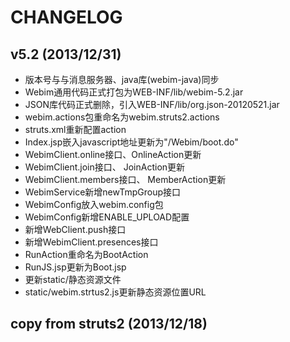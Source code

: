 CHANGELOG
==============================

v5.2 (2013/12/31)
-------------------

* 版本号与与消息服务器、java库(webim-java)同步
* Webim通用代码正式打包为WEB-INF/lib/webim-5.2.jar
* JSON库代码正式删除，引入WEB-INF/lib/org.json-20120521.jar
* webim.actions包重命名为webim.struts2.actions
* struts.xml重新配置action
* Index.jsp嵌入javascript地址更新为"/Webim/boot.do"
* WebimClient.online接口、OnlineAction更新
* WebimClient.join接口、 JoinAction更新
* WebimClient.members接口、 MemberAction更新
* WebimService新增newTmpGroup接口
* WebimConfig放入webim.config包
* WebimConfig新增ENABLE_UPLOAD配置
* 新增WebClient.push接口
* 新增WebimClient.presences接口
* RunAction重命名为BootAction
* RunJS.jsp更新为Boot.jsp
* 更新static/静态资源文件
* static/webim.strtus2.js更新静态资源位置URL


copy from struts2 (2013/12/18)
-----------------------------


